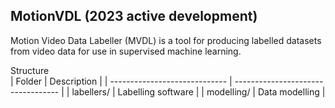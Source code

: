 MotionVDL (2023 active development)
-
Motion Video Data Labeller (MVDL) is a tool for producing labelled datasets from video data for use in supervised machine learning.

Structure  
| Folder                        | Description                        |
| ----------------------------- | ---------------------------------- |
| labellers/                    | Labelling software                 |
| modelling/                    | Data modelling                     |
